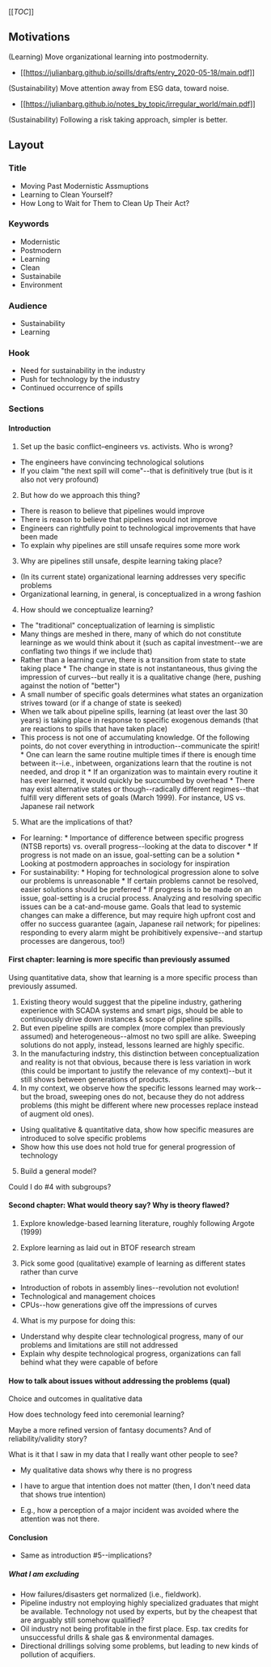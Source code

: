 [[_TOC_]]

## Motivations

(Learning) Move organizational learning into postmodernity.
* [[https://julianbarg.github.io/spills/drafts/entry_2020-05-18/main.pdf]]

(Sustainability) Move attention away from ESG data, toward noise.
* [[https://julianbarg.github.io/notes_by_topic/irregular_world/main.pdf]]

(Sustainability) Following a risk taking approach, simpler is better.

## Layout

### Title
* Moving Past Modernistic Assmuptions
* Learning to Clean Yourself?
* How Long to Wait for Them to Clean Up Their Act?

### Keywords
* Modernistic
* Postmodern
* Learning
* Clean
* Sustainabile
* Environment

### Audience
* Sustainability
* Learning

### Hook
* Need for sustainability in the industry
* Push for technology by the industry
* Continued occurrence of spills

### Sections

#### Introduction

1. Set up the basic conflict–engineers vs. activists. Who is wrong?
* The engineers have convincing technological solutions
* If you claim "the next spill will come"--that is definitively true (but is it also not very profound)

2. But how do we approach this thing?
* There is reason to believe that pipelines would improve
* There is reason to believe that pipelines would not improve
* Engineers can rightfully point to technological improvements that have been made
* To explain why pipelines are still unsafe requires some more work

3. Why are pipelines still unsafe, despite learning taking place?
* (In its current state) organizational learning addresses very specific problems
* Organizational learning, in general, is conceptualized in a wrong fashion

4. How should we conceptualize learning?
* The "traditional" conceptualization of learning is simplistic
* Many things are meshed in there, many of which do not constitute learninge as we would think about it (such as capital investment--we are conflating two things if we include that)
* Rather than a learning curve, there is a transition from state to state taking place
        * The change in state is not instantaneous, thus giving the impression of curves--but really it is a qualitative change (here, pushing against the notion of "better")
* A small number of specific goals determines what states an organization strives toward (or if a change of state is seeked)
* When we talk about pipeline spills, learning (at least over the last 30 years) is taking place in response to specific exogenous demands (that are reactions to spills that have taken place)
* This process is not one of accumulating knowledge. Of the following points, do not cover everything in introduction--communicate the spirit!
        * One can learn the same routine multiple times if there is enough time between it--i.e., inbetween, organizations learn that the routine is not needed, and drop it
        * If an organization was to maintain every routine it has ever learned, it would quickly be succumbed by overhead
        * There may exist alternative states or though--radically different regimes--that fulfill very different sets of goals (March 1999). For instance, US vs. Japanese rail network

5. What are the implications of that?
* For learning:
        * Importance of difference between specific progress (NTSB reports) vs. overall progress--looking at the data to discover
        * If progress is not made on an issue, goal-setting can be a solution
        * Looking at postmodern approaches in sociology for inspiration
* For sustainability:
        * Hoping for technological progression alone to solve our problems is unreasonable
        * If certain problems cannot be resolved, easier solutions should be preferred
        * If progress is to be made on an issue, goal-setting is a crucial process. Analyzing and resolving specific issues can be a cat-and-mouse game. Goals that lead to systemic changes can make a difference, but may require high upfront cost and offer no success guarantee (again, Japanese rail network; for pipelines: responding to every alarm might be prohibitively expensive--and startup processes are dangerous, too!)

#### First chapter: learning is more specific than previously assumed

Using quantitative data, show that learning is a more specific process than previously assumed. 

1. Existing theory would suggest that the pipeline industry, gathering experience with SCADA systems and smart pigs, should be able to continuously drive down instances & scope of pipeline spills.
2. But even pipeline spills are complex (more complex than previously assumed) and heterogeneous--almost no two spill are alike. Sweeping solutions do not apply, instead, lessons learned are highly specific.
3. In the manufacturing indstry, this distinction between conceptualization and reality is not that obvious, because there is less variation in work (this could be important to justify the relevance of my context)--but it still shows between generations of products.
4. In my context, we observe how the specific lessons learned may work--but the broad, sweeping ones do not, because they do not address problems (this might be different where new processes replace instead of augment old ones).
* Using qualitative & quantitative data, show how specific measures are introduced to solve specific problems
* Show how this use does not hold true for general progression of technology
5. Build a general model?

Could I do #4 with subgroups?

#### Second chapter: What would theory say? Why is theory flawed?

1. Explore knowledge-based learning literature, roughly following Argote (1999)

2. Explore learning as laid out in BTOF research stream

3. Pick some good (qualitative) example of learning as different states rather than curve 
* Introduction of robots in assembly lines--revolution not evolution!
* Technological and management choices
* CPUs--how generations give off the impressions of curves

4. What is my purpose for doing this:
* Understand why despite clear technological progress, many of our problems and limitations are still not addressed
* Explain why despite technological progress, organizations can fall behind what they were capable of before

#### How to talk about issues without addressing the problems (qual)


Choice and outcomes in qualitative data

How does technology feed into ceremonial learning?

Maybe a more refined version of fantasy documents? And of reliability/validity story?

What is it that I saw in my data that I really want other people to see?
* My qualitative data shows why there is no progress
* I have to argue that intention does not matter (then, I don't  need data that shows true intention)

* E.g., how a perception of a major incident was avoided where the attention was not there.

#### Conclusion

* Same as introduction #5--implications?

##### What I am excluding

* How failures/disasters get normalized (i.e., fieldwork).
* Pipeline industry not employing highly specialized graduates that might be available. Technology not used by experts, but by the cheapest that are arguably still somehow qualified?
* Oil industry not being profitable in the first place. Esp. tax credits for unsuccessful drills & shale gas & environmental damages.
* Directional drillings solving some problems, but leading to new kinds of pollution of acquifiers.